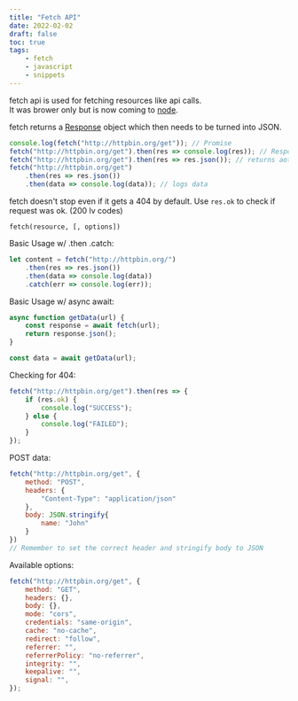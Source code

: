 ```yaml
---
title: "Fetch API"
date: 2022-02-02
draft: false
toc: true
tags:
    - fetch
    - javascript
    - snippets
---
```


fetch api is used for fetching resources like api calls.  
It was brower only but is now coming to [node](https://github.com/nodejs/node/commit/6ec225392675c92b102d3caad02ee3a157c9d1b7).

fetch returns a [Response](https://developer.mozilla.org/en-US/docs/Web/API/Response) object which then needs to be turned into JSON.

```javascript
console.log(fetch("http://httpbin.org/get")); // Promise
fetch("http://httpbin.org/get").then(res => console.log(res)); // Response object
fetch("http://httpbin.org/get").then(res => res.json()); // returns aother Promise
fetch("http://httpbin.org/get")
    .then(res => res.json())
    .then(data => console.log(data)); // logs data
```

fetch doesn't stop even if it gets a 404 by default. Use `res.ok` to check if request was ok. (200 lv codes)

`fetch(resource, [, options])`

Basic Usage w/ .then .catch:

```javascript
let content = fetch("http://httpbin.org/")
    .then(res => res.json())
    .then(data => console.log(data))
    .catch(err => console.log(err));
```

Basic Usage w/ async await:

```javascript
async function getData(url) {
    const response = await fetch(url);
    return response.json();
}

const data = await getData(url);
```

Checking for 404:

```javascript
fetch("http://httpbin.org/get").then(res => {
    if (res.ok) {
        console.log("SUCCESS");
    } else {
        console.log("FAILED");
    }
});
```

POST data:

```javascript
fetch("http://httpbin.org/get", {
    method: "POST",
    headers: {
        "Content-Type": "application/json"
    },
    body: JSON.stringify{
        name: "John"
    }
})
// Remember to set the correct header and stringify body to JSON
```

Available options:

```javascript
fetch("http://httpbin.org/get", {
    method: "GET",
    headers: {},
    body: {},
    mode: "cors",
    credentials: "same-origin",
    cache: "no-cache",
    redirect: "follow",
    referrer: "",
    referrerPolicy: "no-referrer",
    integrity: "",
    keepalive: "",
    signal: "",
});
```

